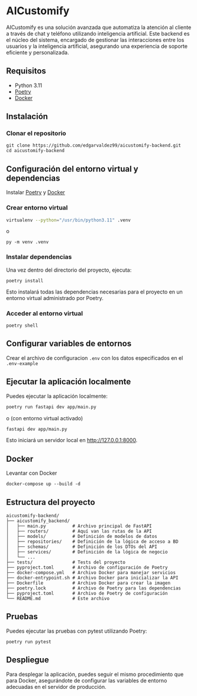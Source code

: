 # AICustomify

AICustomify es una solución avanzada que automatiza la atención al cliente a través de chat y teléfono utilizando inteligencia artificial. Este backend es el núcleo del sistema, encargado de gestionar las interacciones entre los usuarios y la inteligencia artificial, asegurando una experiencia de soporte eficiente y personalizada.

## Requisitos

- Python 3.11
- [Poetry](https://python-poetry.org)
- [Docker](https://www.docker.com)

## Instalación

### Clonar el repositorio

```
git clone https://github.com/edgarvaldez99/aicustomify-backend.git
cd aicustomify-backend
```

## Configuración del entorno virtual y dependencias

Instalar [Poetry](https://python-poetry.org/docs/#installation) y [Docker](https://docs.docker.com/engine/install)

### Crear entorno virtual

```sh
virtualenv --python="/usr/bin/python3.11" .venv
```

o

```dat
py -m venv .venv
```

### Instalar dependencias

Una vez dentro del directorio del proyecto, ejecuta:

```
poetry install
```

Esto instalará todas las dependencias necesarias para el proyecto en un entorno virtual administrado por Poetry.

### Acceder al entorno virtual

```
poetry shell
```

## Configurar variables de entornos

Crear el archivo de configuracion `.env` con los datos especificados en el `.env-example`

## Ejecutar la aplicación localmente

Puedes ejecutar la aplicación localmente:

```sh
poetry run fastapi dev app/main.py
```

o (con entorno virtual activado)

```sh
fastapi dev app/main.py
```

Esto iniciará un servidor local en http://127.0.0.1:8000.

## Docker

Levantar con Docker

```
docker-compose up --build -d
```

## Estructura del proyecto

```plaintext
aicustomify-backend/
├── aicustomify_backend/
│   ├── main.py          # Archivo principal de FastAPI
│   ├── routers/         # Aquí van las rutas de la API
│   ├── models/          # Definición de modelos de datos
│   ├── repositories/    # Definición de la lógica de acceso a BD
│   ├── schemas/         # Definición de los DTOs del API
│   ├── services/        # Definición de la lógica de negocio
│   └── ...
├── tests/               # Tests del proyecto
├── pyproject.toml       # Archivo de configuración de Poetry
├── docker-compose.yml   # Archivo Docker para manejar servicios
├── docker-entrypoint.sh # Archivo Docker para inicializar la API
├── Dockerfile           # Archivo Docker para crear la imagen
├── poetry.lock          # Archivo de Poetry para las dependencias
├── pyproject.toml       # Archivo de Poetry de configuración
└── README.md            # Este archivo
```

## Pruebas

Puedes ejecutar las pruebas con pytest utilizando Poetry:

```
poetry run pytest
```

## Despliegue

Para desplegar la aplicación, puedes seguir el mismo procedimiento que para Docker, asegurándote de configurar las variables de entorno adecuadas en el servidor de producción.
